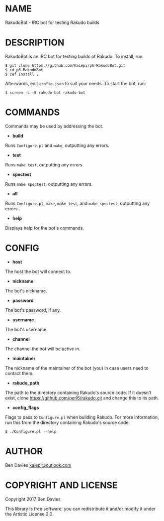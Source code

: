 NAME
====

RakudoBot - IRC bot for testing Rakudo builds

DESCRIPTION
===========

RakudoBot is an IRC bot for testing builds of Rakudo. To install, run:

    $ git clone https://github.com/Kaiepi/p6-RakudoBot.git
    $ cd p6-RakudoBot
    $ zef install .

Afterwards, edit `config.json` to suit your needs. To start the bot, run:

    $ screen -L -S rakudo-bot rakudo-bot

COMMANDS
========

Commands may be used by addressing the bot.

  * **build**

Runs `Configure.pl` and `make`, outputting any errors.

  * **test**

Runs `make test`, outputting any errors.

  * **spectest**

Runs `make spectest`, outputting any errors.

  * **all**

Runs `Configure.pl`, `make`, `make test`, and `make spectest`, outputting any errors.

  * **help**

Displays help for the bot's commands.

CONFIG
======

  * **host**

The host the bot will connect to.

  * **nickname**

The bot's nickname.

  * **password**

The bot's password, if any.

  * **username**

The bot's username.

  * **channel**

The channel the bot will be active in.

  * **maintainer**

The nickname of the maintainer of the bot (you) in case users need to contact them.

  * **rakudo_path**

The path to the directory containing Rakudo's source code. If it doesn't exist, clone <https://github.com/perl6/rakudo.git> and change this to its path.

  * **config_flags**

Flags to pass to `Configure.pl` when building Rakudo. For more information, run this from the directory containing Rakudo's source code:

    $ ./Configure.pl --help

AUTHOR
======

Ben Davies <kaiepi@outlook.com>

COPYRIGHT AND LICENSE
=====================

Copyright 2017 Ben Davies

This library is free software; you can redistribute it and/or modify it under the Artistic License 2.0.

